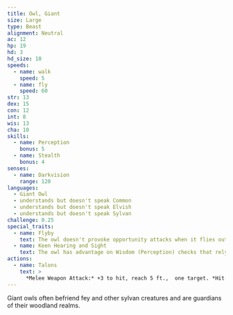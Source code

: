 ```yaml
---
title: Owl, Giant
size: Large
type: Beast
alignment: Neutral
ac: 12
hp: 19
hd: 3
hd_size: 10
speeds:
  - name: walk
    speed: 5
  - name: fly
    speed: 60
str: 13
dex: 15
con: 12
int: 8
wis: 13
cha: 10
skills:
  - name: Perception
    bonus: 5
  - name: Stealth
    bonus: 4
senses:
  - name: Darkvision
    range: 120
languages:
  - Giant Owl
  - understands but doesn't speak Common
  - understands but doesn't speak Elvish
  - understands but doesn't speak Sylvan
challenge: 0.25
special_traits:
  - name: Flyby
    text: The owl doesn't provoke opportunity attacks when it flies out of an enemy's reach.
  - name: Keen Hearing and Sight
    text: The owl has advantage on Wisdom (Perception) checks that rely on hearing or sight.
actions:
  - name: Talons
    text: >
      *Melee Weapon Attack:* +3 to hit, reach 5 ft.,  one target. *Hit:* 8 (2d6 + 1) slashing damage.
---
```


Giant owls often befriend fey and other sylvan creatures and are guardians of their woodland realms.
